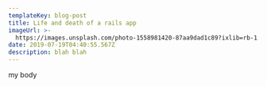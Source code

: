 ```yaml
---
templateKey: blog-post
title: Life and death of a rails app
imageUrl: >-
  https://images.unsplash.com/photo-1558981420-87aa9dad1c89?ixlib=rb-1.2.1&ixid=eyJhcHBfaWQiOjEyMDd9&auto=format&fit=crop&w=1350&q=80
date: 2019-07-19T04:40:55.567Z
description: blah blah
---
```

my body
